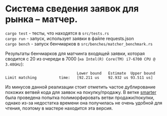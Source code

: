 # Система сведения заявок для рынка – матчер.

`cargo test` - тесты, что находятся в `src/tests.rs`  
`cargo run` - запуск, использует заявки в файле requests.json  
`cargo bench` - запуск бенчмарков в `src/benches/matcher_benchmark.rs`

Результаты бенчмарков для матчинга входящей заявки, которая сводится с 20 из очереди в 7000 (`на Intel(R) Core(TM) i7-6700 CPU @ 3.40GHz`):

```
                                Lower bound   Estimate  Upper bound
Limit matching          time:   [92.211 us    92.932 us 93.511 us]
```

Из минусов данной реализации стоит отметить частое дублирование похожих ветвей кода для заявок на покупку/продажу. В ветке [smarter](https://github.com/White-Oak/market_matcher_rs/tree/smarter) была проведена попытка полиморфировать ветви продажи/покупки, однако из-за недостатка времени она получилась не очень удобной для чтения, поэтому в мастере находится эта версия.
